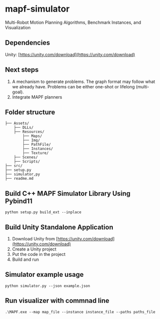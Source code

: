 # mapf-simulator
Multi-Robot Motion Planning Algorithms, Benchmark Instances, and Visualization 

## Dependencies
Unity: [https://unity.com/download](https://unity.com/download)

## Next steps
1. A mechanism to generate problems. 
The graph format may follow what we already have. 
Problems can be either one-shot or lifelong (multi-goal). 
2. Integrate MAPF planners
## Folder structure
```
├── Assets/
    ├── DLLs/
    ├── Resources/
        ├── Maps/
        ├── Img/
        ├── PathFile/
        ├── Instances/
        ├── Texture/
    ├── Scenes/
    ├── Scripts/
├── src/
├── setup.py
├── simulator,py
├── readme.md

```

## Build C++ MAPF Simulator Library Using Pybind11
`python setup.py build_ext --inplace`

## Build Unity Standalone Application
1. Download Unity from [https://unity.com/download](https://unity.com/download)
2. Create a Unity project
3. Put the code in the project
4. Build and run


## Simulator example usage
`python simulator.py --json example.json`

## Run visualizer with commnad line
`.\MAPF.exe --map map_file --instance instance_file --paths paths_file`
